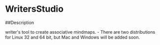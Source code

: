 # WritersStudio

##Description

 writer's tool to create associative mindmaps. - There are two distributions for Linux 32 and 64 bit, but Mac and Windows will be added soon.

